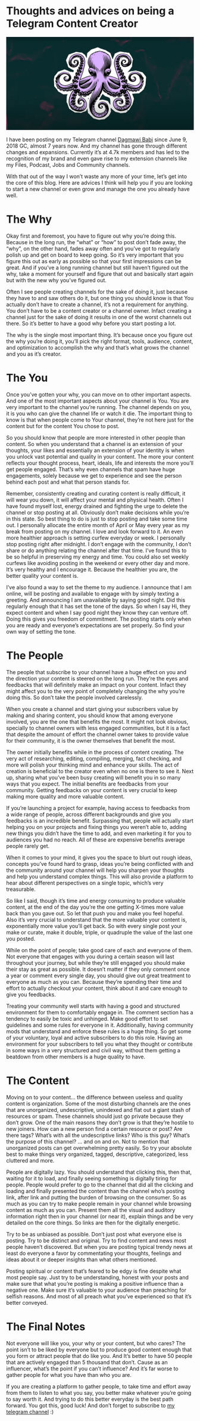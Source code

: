 # Thoughts and advices on being a Telegram Content Creator

![Octopus](../images/Thoughts%20and%20advices%20on%20being%20a%20Telegram%20Content%20Creator/Octopus.jpg)

I have been posting on my Telegram channel [Dagmawi Babi](https://t.me/dagmawi_babi) since June 9, 2018 GC, almost 7 years now. And my channel has gone through different changes and expansions. Currently it’s at 4.7k members and has led to the recognition of my brand and even gave rise to my extension channels like my Files, Podcast, Jobs and Community channels.

With that out of the way I won’t waste any more of your time, let’s get into the core of this blog. Here are advices I think will help you if you are looking to start a new channel or even grow and manage the one you already have well.

# The Why

Okay first and foremost, you have to figure out why you’re doing this. Because in the long run, the “what” or “how” to post don’t fade away, the “why”, on the other hand, fades away often and you’ve got to regularly polish up and get on board to keep going. So it’s very important that you figure this out as early as possible so that your first impressions can be great. And if you’ve a long running channel but still haven’t figured out the why, take a moment for yourself and figure that out and basically start again but with the new why you’ve figured out.

Often I see people creating channels for the sake of doing it, just because they have to and saw others do it, but one thing you should know is that You actually don’t have to create a channel, it’s not a requirement for anything. You don’t have to be a content creator or a channel owner. Infact creating a channel just for the sake of doing it results in one of the worst channels out there. So it’s better to have a good why before you start posting a lot.

The why is the single most important thing. It’s because once you figure out the why you’re doing it, you’ll pick the right format, tools, audience, content, and optimization to accomplish the why and that’s what grows the channel and you as it’s creator.

# The You

Once you’ve gotten your why, you can move on to other important aspects. And one of the most important aspects about your channel is You. You are very important to the channel you’re running. The channel depends on you, it is you who can give the channel life or watch it die. The important thing to know is that when people come to Your channel, they’re not here just for the content but for the content You chose to post.

So you should know that people are more interested in other people than content. So when you understand that a channel is an extension of your thoughts, your likes and essentially an extension of your identity is when you unlock vast potential and quality in your content. The more your content reflects your thought process, heart, ideals, life and interests the more you’ll get people engaged. That’s why even channels that spam have huge engagements, solely because we get to experience and see the person behind each post and what that person stands for.

Remember, consistently creating and curating content is really difficult, it will wear you down, it will affect your mental and physical health. Often I have found myself lost, energy drained and fighting the urge to delete the channel or stop posting at all. Obviously don’t make decisions while you’re in this state. So best thing to do is just to stop posting and take some time out. I personally allocate the entire month of April or May every year as my break from posting on my channel. I love and look forward to it. An even more healthier approach is setting curfew everyday or week. I personally stop posting right after midnight. I don’t engage with the community, I don’t share or do anything relating the channel after that time. I’ve found this to be so helpful in preserving my energy and time. You could also set weekly curfews like avoiding posting in the weekend or every other day and more. It’s very healthy and I encourage it. Because the healthier you are, the better quality your content is.

I’ve also found a way to set the theme to my audience. I announce that I am online, will be posting and available to engage with by simply texting a greeting. And announcing I am unavailable by saying good night. Did this regularly enough that it has set the tone of the days. So when I say Hi, they expect content and when I say good night they know they can venture off. Doing this gives you freedom of commitment. The posting starts only when you are ready and everyone’s expectations are set properly. So find your own way of setting the tone.

# The People

The people that subscribe to your channel have a huge effect on you and the direction your content is steered on the long run. They’re the eyes and feedbacks that will definitely make an impact on your content. Infact they might affect you to the very point of completely changing the why you’re doing this. So don’t take the people involved carelessly.

When you create a channel and start giving your subscribers value by making and sharing content, you should know that among everyone involved, you are the one that benefits the most. It might not look obvious, specially to channel owners with less engaged communities, but it is a fact that despite the amount of effort the channel owner takes to provide value for their community, it is the owner themselves that benefit the most.

The owner initially benefits while in the process of content creating. The very act of researching, editing, compiling, merging, fact checking, and more will polish your thinking mind and enhance your skills. The act of creation is beneficial to the creator even when no one is there to see it. Next up, sharing what you’ve been busy creating will benefit you in so many ways that you expect. The initial benefits are feedbacks from your community. Getting feedbacks on your content is very crucial to keep making more quality and more valuable content.

If you’re launching a project for example, having access to feedbacks from a wide range of people, across different backgrounds and give you feedbacks is an incredible benefit. Surpassing that, people will actually start helping you on your projects and fixing things you weren’t able to, adding new things you didn’t have the time to add, and even marketing it for you to audiences you had no reach. All of these are expensive benefits average people rarely get.

When it comes to your mind, it gives you the space to blurt out rough ideas, concepts you’ve found hard to grasp, ideas you’re being conflicted with and the community around your channel will help you sharpen your thoughts and help you understand complex things. This will also provide a platform to hear about different perspectives on a single topic, which’s very treasurable.

So like I said, though it’s time and energy consuming to produce valuable content, at the end of the day you’re the one getting X-times more value back than you gave out. So let that push you and make you feel hopeful. Also it’s very crucial to understand that the more valuable your content is, exponentially more value you’ll get back. So with every single post your make or curate, make it double, triple, or quadruple the value of the last one you posted.

While on the point of people; take good care of each and everyone of them. Not everyone that engages with you during a certain season will last throughout your journey, but while they’re still engaged you should make their stay as great as possible. It doesn’t matter if they only comment once a year or comment every single day, you should give out great treatment to everyone as much as you can. Because they’re spending their time and effort to actually checkout your content, think about it and care enough to give you feedbacks.

Treating your community well starts with having a good and structured environment for them to comfortably engage in. The comment section has a tendency to easily be toxic and unhinged. Make good effort to set guidelines and some rules for everyone in it. Additionally, having community mods that understand and enforce these rules is a huge thing. So get some of your voluntary, loyal and active subscribers to do this role. Having an environment for your subscribers to tell you what they thought or contribute in some ways in a very structured and civil way, without them getting a beatdown from other members is a huge quality to have.

# The Content

Moving on to your content… the difference between useless and quality content is organization. Some of the most disturbing channels are the ones that are unorganized, undescriptive, unindexed and flat out a giant stash of resources or spam. These channels should just go private because they don’t grow. One of the main reasons they don’t grow is that they’re hostile to new joiners. How can a new person find a certain resource or post? Are there tags? What’s with all the undescriptive links? Who is this guy? What’s the purpose of this channel? … and on and on. Not to mention that unorganized posts can get overwhelming pretty easily. So try your absolute best to make things very organized, tagged, descriptive, categorized, less cluttered and more.

People are digitally lazy. You should understand that clicking this, then that, waiting for it to load, and finally seeing something is digitally tiring for people. People would prefer to go to the channel that did all the clicking and loading and finally presented the content than the channel who’s posting link, after link and putting the burden of browsing on the consumer. So as much as you can try to make people remain in your channel while browsing content as much as you can. Present them all the visual and auditory information right then in your channel (or near it), explain things and be very detailed on the core things. So links are then for the digitally energetic.

Try to be as unbiased as possible. Don’t just post what everyone else is posting. Try to be distinct and original. Try to find content and news most people haven’t discovered. But when you are posting typical trendy news at least do everyone a favor by commentating your thoughts, feelings and ideas about it or deeper insights than what others mentioned.

Posting spiritual or content that’s feared to be edgy is fine despite what most people say. Just try to be understanding, honest with your posts and make sure that what you’re posting is making a positive influence than a negative one. Make sure it’s valuable to your audience than preaching for selfish reasons. And most of all preach what you’ve experienced so that it’s better conveyed.

# The Final Notes

Not everyone will like you, your why or your content, but who cares? The point isn’t to be liked by everyone but to produce good content enough that you form or attract people that do like you. And It’s better to have 50 people that are actively engaged than 5 thousand that don’t. Cause as an influencer, what’s the point if you can’t influence? And it’s far worse to gather people for what you have than who you are.

If you are creating a platform to gather people, to take time and effort away from them to listen to what you say, you better make whatever you’re going to say worth it. And trying to do this better everyday is the best path forward. You got this, good luck! And don’t forget to subscribe to [my telegram channel](https://t.me/dagmawi_babi) :)
